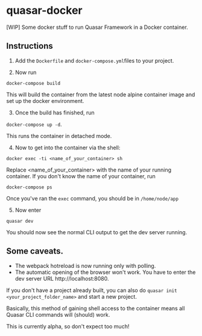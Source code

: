 # quasar-docker
[WIP] Some docker stuff to run Quasar Framework in a Docker container.

## Instructions

1. Add the `Dockerfile` and `docker-compose.yml`files to your project. 

2. Now run 

`docker-compose build`

This will build the container from the latest node alpine container image and set up the docker environment. 

3. Once the build has finished, run 

`docker-compose up -d`. 

This runs the container in detached mode.

4. Now to get into the container via the shell: 

`docker exec -ti <name_of_your_container> sh`

Replace <name_of_your_container> with the name of your running container. 
If you don't know the name of your container, run 

`docker-compose ps`

Once you've ran the `exec` command, you should be in `/home/node/app`

5. Now enter 

`quasar dev`

You should now see the normal CLI output to get the dev server running.

## Some caveats.
 - The webpack hotreload is now running only with polling.
 - The automatic opening of the browser won't work. You have to enter the dev server URL http://localhost:8080.

If you don't have a project already built, you can also do `quasar init <your_project_folder_name>` and start a new project.

Basically, this method of gaining shell access to the container means all Quasar CLI commands will (should) work.

This is currently alpha, so don't expect too much!
